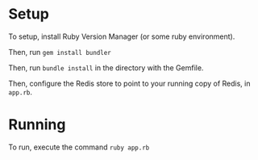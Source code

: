 Setup
=============
To setup, install Ruby Version Manager (or some ruby environment).

Then, run `gem install bundler`

Then, run `bundle install` in the directory with the Gemfile.

Then, configure the Redis store to point to your running copy of Redis, in `app.rb`.

Running
=============
To run, execute the command `ruby app.rb`
